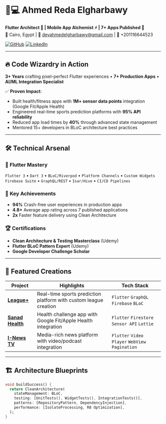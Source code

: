 # 👨💻 Ahmed Reda Elgharbawy  
**Flutter Architect 🚀 | Mobile App Alchemist ⚡ | 7+ Apps Published 📱**  
📍 Cairo, Egypt | 📧 deyahmedelgharbawy@gmail.com | 📱 +201116644523  

[![GitHub](https://img.shields.io/badge/GitHub-181717?style=for-the-badge&logo=github&logoColor=white)](https://github.com/yourusername)
[![LinkedIn](https://img.shields.io/badge/LinkedIn-0077B5?style=for-the-badge&logo=linkedin&logoColor=white)]([https://linkedin.com/in/yourprofile](https://www.linkedin.com/in/ahmed-reda-910151186/))

---

## 🔥 **Code Wizardry in Action**  
**3+ Years** crafting pixel-perfect Flutter experiences • **7+ Production Apps** • **AI/ML Integration Specialist**  

✅ **Proven Impact**:  
- Built health/fitness apps with **1M+ sensor data points** integration (Google Fit/Apple Health)  
- Engineered real-time sports prediction platforms with **95% API reliability**  
- Reduced app load times by **40%** through advanced state management  
- Mentored 15+ developers in BLoC architecture best practices  

---

## 🛠️ **Technical Arsenal**  

### 📱 **Flutter Mastery**  
`Flutter 3` • `Dart 3` • `BLoC/Riverpod` • `Platform Channels` • `Custom Widgets`  
`Firebase Suite` • `GraphQL/REST` • `Isar/Hive` • `CI/CD Pipelines`  

### 🎯 **Key Achievements**  
- **94%** Crash-free user experiences in production apps  
- **4.8+** Average app rating across 7 published applications  
- **2x** Faster feature delivery using Clean Architecture  

### 🏆 **Certifications**  
- **Clean Architecture & Testing Masterclass** (Udemy)  
- **Flutter BLoC Pattern Expert** (Udemy)  
- **Google Developer Challenge Scholar**  

---

## 🚀 **Featured Creations**  

| Project | Highlights | Tech Stack |  
|---------|------------|------------|  
| **[League+](https://play.google.com/)** | Real-time sports prediction platform with custom league creation | `Flutter` `GraphQL` `Firebase` `BLoC` |  
| **[Sanad Health](https://play.google.com/)** | Health challenge app with Google Fit/Apple Health integration | `Flutter` `Firestore` `Sensor API` `Lottie` |  
| **[I-News TV](https://play.google.com/)** | Media-rich news platform with video/podcast integration | `Flutter` `Video Player` `WebView` `Pagination` |  

---

## 🏗️ **Architecture Blueprints**  
```dart
void buildSuccess() {
  return CleanArchitecture(
    stateManagement: BLoC,
    testing: [UnitTests(), WidgetTests(), IntegrationTests()],
    patterns: [RepositoryPattern, DependencyInjection],
    performance: [IsolateProcessing, R8 Optimization],
  );
}
